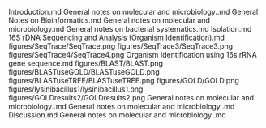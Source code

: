Introduction.md
General notes on molecular and microbiology..md
General Notes on Bioinformatics.md
General notes on molecular and microbiology.md
General notes on bacterial systematics.md
Isolation.md
16S rDNA Sequencing and Analysis (Organism Identification).md
figures/SeqTrace/SeqTrace.png
figures/SeqTrace3/SeqTrace3.png
figures/SeqTrace4/SeqTrace4.png
Organism Identification using 16s rRNA gene sequence.md
figures/BLAST/BLAST.png
figures/BLASTuseGOLD/BLASTuseGOLD.png
figures/BLASTuseTREE/BLASTuseTREE.png
figures/GOLD/GOLD.png
figures/lysinibacillus1/lysinibacillus1.png
figures/GOLDresults2/GOLDresults2.png
General notes on molecular and microbiology..md
General notes on molecular and microbiology..md
Discussion.md
General notes on molecular and microbiology..md